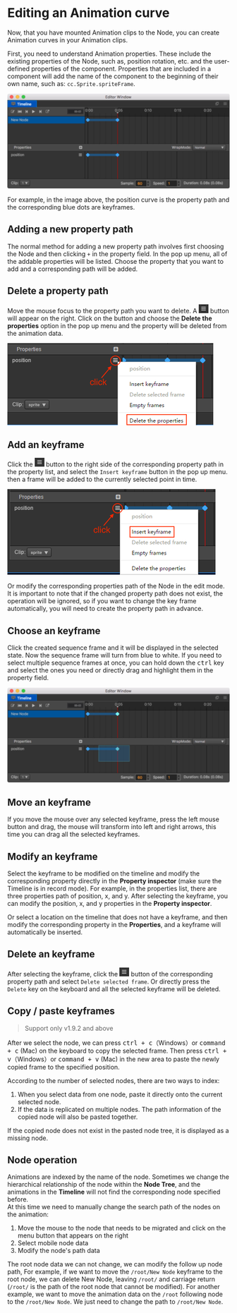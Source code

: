 # Editing an Animation curve

Now, that you have mounted Animation clips to the Node, you can create Animation
curves in your Animation clips.

First, you need to understand Animation properties. These include the existing properties of the Node, such as, position rotation, etc. and the user-defined properties of the component.
Properties that are included in a component will add the name of the component to the beginning of their own name, such as: `cc.Sprite.spriteFrame`.

![Animation Curve](animation-curve/main.jpg)

For example, in the image above, the position curve is the property path and the
corresponding blue dots are keyframes.

## Adding a new property path

The normal method for adding a new property path involves first choosing the Node
and then clicking `+` in the property field. In the pop up menu, all
of the addable properties will be listed. Choose the property that you want to add and a corresponding path will be added.

## Delete a property path

Move the mouse focus to the property path you want to delete. A ![](animation-curve/more.png) button will appear on the right. Click on the button and choose the **Delete the properties** option in the pop up menu and the property will be deleted from the animation data.

![](animation-curve/delete.png)

## Add an keyframe

Click the ![](animation-curve/more.png) button to the right side of the corresponding property path in the property list, and select the `Insert keyframe` button in the pop up menu. then a frame will be added to the currently selected point in time.

![add](animation-curve/add.png)

Or modify the corresponding properties path of the Node in the edit mode.
It is important to note that if the changed property path does not exist, the operation will be ignored, so if you want to change the key frame automatically, you will need to create the property path in advance.

## Choose an keyframe

Click the created sequence frame and it will be displayed in the selected state. Now the sequence frame will turn from blue to white. If you need to select multiple sequence frames at once, you can hold down the <kbd>ctrl</kbd> key and select the ones you need or directly drag and highlight them in the property field.

![selected](animation-curve/selected.jpg)

## Move an keyframe

If you move the mouse over any selected keyframe, press the left mouse button and drag, the mouse will transform into left and right arrows, this time you can drag all the selected keyframes.

## Modify an keyframe

Select the keyframe to be modified on the timeline and modify the corresponding property directly in the **Property inspector** (make sure the Timeline is in record mode). For example, in the properties list, there are three properties path of position, x, and y. After selecting the keyframe, you can modify the position, x, and y properties in the **Property inspector**.

Or select a location on the timeline that does not have a keyframe, and then modify the corresponding property in the **Properties**, and a keyframe will automatically be inserted.

## Delete an keyframe

After selecting the keyframe, click the ![](animation-curve/more.png) button of the corresponding property path and select `Delete selected frame`. Or directly press the `Delete` key on the keyboard and all the selected keyframe will be deleted.

## Copy / paste keyframes

> Support only v1.9.2 and above

After we select the node, we can press <kbd>ctrl + c</kbd>（Windows）or <kbd>command + c</kbd> (Mac) on the keyboard to copy the selected frame.
Then press <kbd>ctrl + v</kbd>（Windows）or <kbd>command + v</kbd> (Mac) in the new area to paste the newly copied frame to the specified position.

According to the number of selected nodes, there are two ways to index:

1. When you select data from one node, paste it directly onto the current selected node.
2. If the data is replicated on multiple nodes. The path information of the copied node will also be pasted together.

If the copied node does not exist in the pasted node tree, it is displayed as a missing node.

## Node operation

Animations are indexed by the name of the node. Sometimes we change the hierarchical relationship of the node within the **Node Tree**, and the animations in the **Timeline** will not find the corresponding node specified before.<br>
At this time we need to manually change the search path of the nodes on the animation:

1. Move the mouse to the node that needs to be migrated and click on the menu button that appears on the right
2. Select mobile node data
3. Modify the node's path data

The root node data we can not change, we can modify the follow up node path, For example, if we want to move the `/root/New Node` keyframe to the root node, we can delete New Node, leaving `/root/` and carriage return (`/root/` is the path of the root node that cannot be modified). For another example, we want to move the animation data on the `/root` following node to the `/root/New Node`. We just need to change the path to `/root/New Node`.